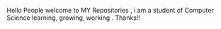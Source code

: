 Hello People welcome to MY Repositories , i am a student of Computer Science learning, growing, working . Thanks!! 
